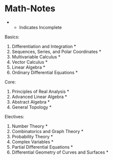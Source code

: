 # Math-Notes

* - Indicates Incomplete

Basics:
1. Differentiation and Integration *
2. Sequences, Series, and Polar Coordinates *
3. Multivariable Calculus *
4. Vector Calculus *
5. Linear Algebra *
6. Ordinary Differential Equations *

Core:
1. Principles of Real Analysis *
2. Advanced Linear Algebra *
3. Abstract Algebra *
4. General Topology *

Electives:
1. Number Theory *
2. Combinatorics and Graph Theory *
3. Probability Theory *
4. Complex Variables *
5. Partial Differential Equations *
6. Differential Geometry of Curves and Surfaces *














